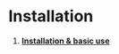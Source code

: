 # Installation #

  1. **[Installation & basic use](https://github.com/alekmaul/pvsneslib/wiki/Day-1---Installation)**
